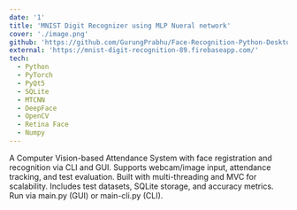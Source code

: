 ```yaml
---
date: '1'
title: 'MNIST Digit Recognizer using MLP Nueral network'
cover: './image.png'
github: 'https://github.com/GurungPrabhu/Face-Recognition-Python-Desktop-GUI-CLI-app'
external: 'https://mnist-digit-recognition-89.firebaseapp.com/'
tech:
  - Python
  - PyTorch
  - PyQt5
  - SQLite
  - MTCNN
  - DeepFace
  - OpenCV
  - Retina Face
  - Numpy
---
```


A Computer Vision-based Attendance System with face registration and recognition via CLI and GUI. Supports webcam/image input, attendance tracking, and test evaluation. Built with multi-threading and MVC for scalability. Includes test datasets, SQLite storage, and accuracy metrics. Run via main.py (GUI) or main-cli.py (CLI).
